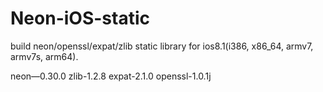 Neon-iOS-static
===============

build neon/openssl/expat/zlib static library for ios8.1(i386, x86_64, armv7, armv7s, arm64).

neon—0.30.0
zlib-1.2.8
expat-2.1.0
openssl-1.0.1j

